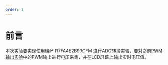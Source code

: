 ```yaml
---
order: 1
---
```

# 前言
本次实验要实现使用瑞萨 R7FA4E2B93CFM 进行ADC转换实验，要对之前[PWM输出实验](https://bbs.elecfans.com/jishu_2469588_1_1.html)中的PWM输出进行电压采集，并在LCD屏幕上输出实时电压值。